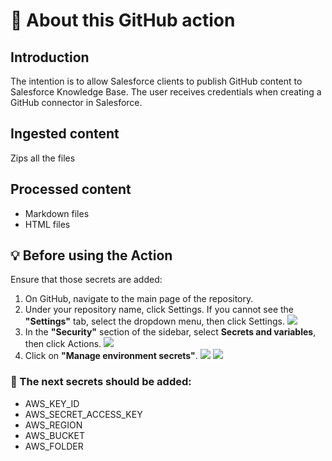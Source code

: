 # 🚀 About this GitHub action

## Introduction
The intention is to allow Salesforce clients to publish GitHub content to Salesforce Knowledge Base.
The user receives credentials when creating a GitHub connector in Salesforce.

## Ingested content
Zips all the files

## Processed content
- Markdown files
- HTML files

## 💡 Before using the Action
Ensure that those secrets are added:

1. On GitHub, navigate to the main page of the repository.
2. Under your repository name, click  Settings. If you cannot see the **"Settings"** tab, select the dropdown menu, then click Settings.
    ![](https://github.com/user-attachments/assets/2dacddb0-f744-461a-a37f-b01d0d1ca476)
3. In the **"Security"** section of the sidebar, select **Secrets and variables**, then click Actions.
    ![](https://github.com/user-attachments/assets/b4ab13e7-b539-4f44-bf69-6cac3e0f9540)
4. Click on **"Manage environment secrets"**.
    ![](https://github.com/user-attachments/assets/1f2599c9-4b1f-447c-86c6-402e9b592d5c)
    ![](https://github.com/user-attachments/assets/e4645704-4a9c-448e-9d75-3762e4211480)


### 🔑 The next secrets should be added:
- AWS_KEY_ID
- AWS_SECRET_ACCESS_KEY
- AWS_REGION
- AWS_BUCKET
- AWS_FOLDER
